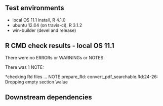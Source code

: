 ## Test environments
* local OS 11.1 install, R 4.1.0
* ubuntu 12.04 (on travis-ci), R 3.1.2
* win-builder (devel and release)

## R CMD check results - local OS 11.1
There were no ERRORs or WARNINGs or NOTES. 

There was 1 NOTE:

*checking Rd files ... NOTE
  prepare_Rd: convert_pdf_searchable.Rd:24-26: Dropping empty section \value


## Downstream dependencies

